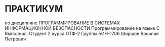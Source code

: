 # ПРАКТИКУМ
по дисциплине
ПРОГРАММИРОВАНИЕ В СИСТЕМАХ ИНФОРМАЦИОННОЙ БЕЗОПАСНОСТИ
Программирование на языке C
Выполнил:
Студент 2 курса ОТФ-2
Группы БИН-1706
Ширшов Василий Петрович
